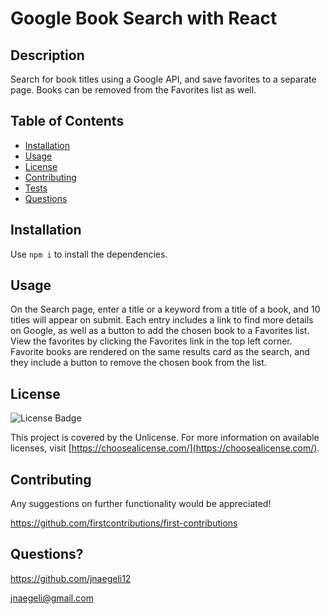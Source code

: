 # Google Book Search with React

## Description
Search for book titles using a Google API, and save favorites to a separate page. Books can be removed from the Favorites list as well.
## Table of Contents
* [Installation](#installation)
* [Usage](#usage)
* [License](#license)
* [Contributing](#contributing)
* [Tests](#tests)
* [Questions](#questions)
## Installation
Use `npm i` to install the dependencies.
## Usage
On the Search page, enter a title or a keyword from a title of a book, and 10 titles will appear on submit. Each entry includes a link to find more details on Google, as well as a button to add the chosen book to a Favorites list. View the favorites by clicking the Favorites link in the top left corner. Favorite books are rendered on the same results card as the search, and they include a button to remove the chosen book from the list.
## License
![License Badge](https://img.shields.io/badge/license-Unlicense-blue)

This project is covered by the Unlicense. For more information on available licenses, visit [https://choosealicense.com/](https://choosealicense.com/).
## Contributing
Any suggestions on further functionality would be appreciated!

https://github.com/firstcontributions/first-contributions
## Questions?
https://github.com/jnaegeli12
  
jnaegeli@gmail.com
